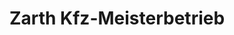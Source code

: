 ---
title: "Zarth Kfz-Meisterbetrieb"
url: /uplengen/zarth-kfz-meisterbetrieb/
shop: Autowerkstatt
---